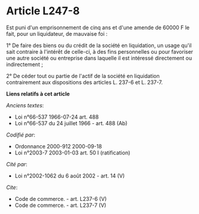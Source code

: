 # Article L247-8

Est puni d'un emprisonnement de cinq ans et d'une amende de 60000 F le fait, pour un liquidateur, de mauvaise foi :

1° De faire des biens ou du crédit de la société en liquidation, un usage qu'il sait contraire à l'intérêt de celle-ci, à des
fins personnelles ou pour favoriser une autre société ou entreprise dans laquelle il est intéressé directement ou
indirectement ;

2° De céder tout ou partie de l'actif de la société en liquidation contrairement aux dispositions des articles L. 237-6 et L.
237-7.

**Liens relatifs à cet article**

_Anciens textes_:

  - Loi n°66-537 1966-07-24 art. 488
  - Loi n°66-537 du 24 juillet 1966 - art. 488 (Ab)

_Codifié par_:

  - Ordonnance 2000-912 2000-09-18
  - Loi n°2003-7 2003-01-03 art. 50 I (ratification)

_Cité par_:

  - Loi n°2002-1062 du 6 août 2002 - art. 14 (V)

_Cite_:

  - Code de commerce. - art. L237-6 (V)
  - Code de commerce. - art. L237-7 (V)
